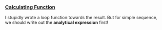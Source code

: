 ### [Calculating Function](https://codeforces.com/problemset/problem/486/A)
I stupidly wrote a loop function towards the result. But for simple sequence, we should write out the **analytical expression** first!
